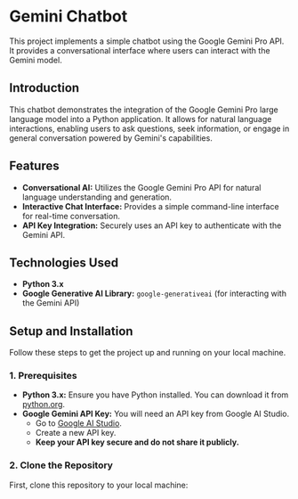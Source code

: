 # Gemini Chatbot

This project implements a simple chatbot using the Google Gemini Pro API. It provides a conversational interface where users can interact with the Gemini model.

## Introduction

This chatbot demonstrates the integration of the Google Gemini Pro large language model into a Python application. It allows for natural language interactions, enabling users to ask questions, seek information, or engage in general conversation powered by Gemini's capabilities.

## Features

* **Conversational AI:** Utilizes the Google Gemini Pro API for natural language understanding and generation.
* **Interactive Chat Interface:** Provides a simple command-line interface for real-time conversation.
* **API Key Integration:** Securely uses an API key to authenticate with the Gemini API.

## Technologies Used

* **Python 3.x**
* **Google Generative AI Library:** `google-generativeai` (for interacting with the Gemini API)

## Setup and Installation

Follow these steps to get the project up and running on your local machine.

### 1. Prerequisites

* **Python 3.x:** Ensure you have Python installed. You can download it from [python.org](https://www.python.org/).
* **Google Gemini API Key:** You will need an API key from Google AI Studio.
    * Go to [Google AI Studio](https://aistudio.google.com/app/apikey).
    * Create a new API key.
    * **Keep your API key secure and do not share it publicly.**

### 2. Clone the Repository

First, clone this repository to your local machine:

```bash

